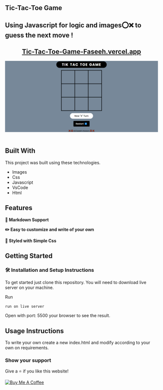 ## Tic-Tac-Toe Game

## Using Javascript for logic and images⭕❌ to guess the next move !

<h2 align="center">
  <a href="https://tic-tac-toe-game-faseeh.vercel.app/" target="_blank">Tic-Tac-Toe-Game-Faseeh.vercel.app</a>
</h2>

<div align="center">
  <img alt="Demo" src="./Extra/src.PNG" />
</div>

<br/>

## Built With

This project was built using these technologies.

- Images
- Css
- Javascript
- VsCode
- Html

## Features

**📃 Markdown Support**

**✏️ Easy to customize and write of your own**

**🎨 Styled with Simple Css**

## Getting Started

### 🛠 Installation and Setup Instructions

To get started just clone this repository. You will need to download live server on your machine.

Run

```
run on live server
```
Open with port: 5500 your browser to see the result.

## Usage Instructions

To write your own create a new index.html and modify according to your own on requirements.

### Show your support

Give a ⭐ if you like this website!

<a href="https://www.buymeacoffee.com/faseeh41" target="_blank"><img src="https://cdn.buymeacoffee.com/buttons/v2/default-violet.png" alt="Buy Me A Coffee" height= "60px" width= "217px" ></a>
